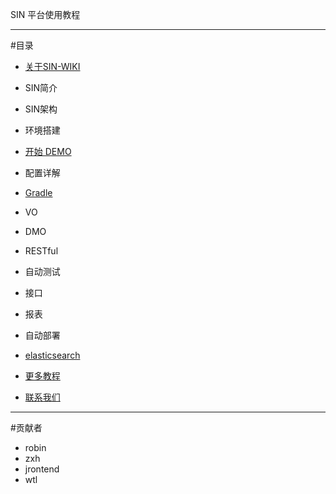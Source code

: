 SIN 平台使用教程

------------------------

#目录

* [关于SIN-WIKI](index.md)

* SIN简介
* SIN架构
* 环境搭建
* [开始 DEMO](start.md)
* 配置详解
* [Gradle](gradle.md)
* VO
* DMO
* RESTful
* 自动测试
* 接口
* 报表
* 自动部署
* [elasticsearch](es.md)

* [更多教程](moreinfo.md)

* [联系我们](contact.md)

------------------------

#贡献者

* robin   
* zxh
* jrontend
* wtl
